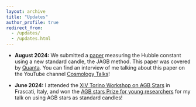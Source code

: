 ```yaml
---
layout: archive
title: "Updates"
author_profile: true
redirect_from: 
  - /updates/
  - /updates.html
---
```


- **August 2024:** We submitted a [paper](https://arxiv.org/abs/2408.03474) measuring the Hubble constant using a new standard candle, the JAGB method. This paper was covered by [Quanta](https://www.quantamagazine.org/the-webb-telescope-further-deepens-the-biggest-controversy-in-cosmology-20240813/). You can find an interview of me talking about this paper on the YouTube channel [Cosmology Talks](https://www.youtube.com/watch?v=mpSsmyInrEA&t=1262s)!

- **June 2024:** I attended the [XIV Torino Workshop on AGB Stars](https://indico.ict.inaf.it/event/2523/page/1335-prize-for-young-researchers) in Frascati, Italy, and won the [AGB stars Prize for young researchers](https://indico.ict.inaf.it/event/2523/page/1335-prize-for-young-researchers) for my talk on using AGB stars as standard candles!

